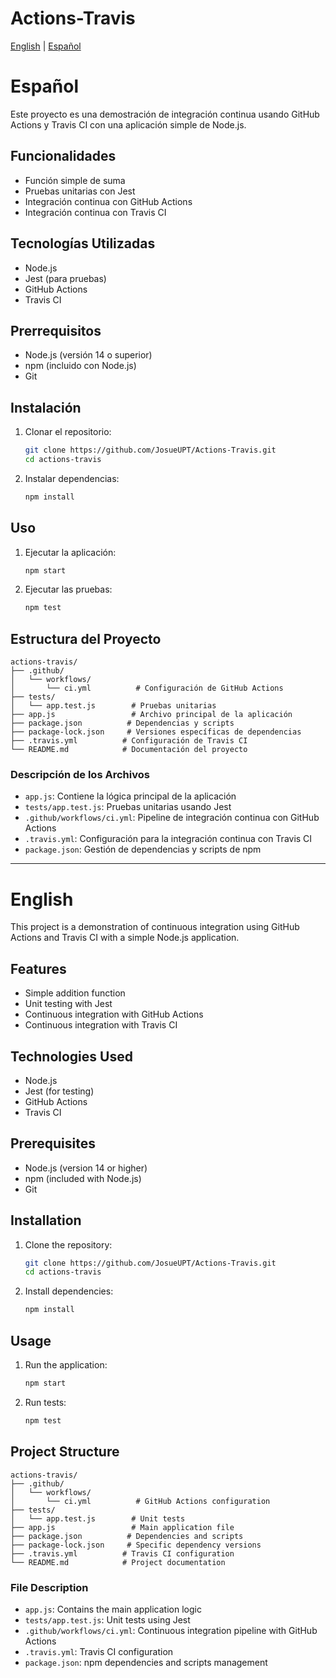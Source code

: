 # Actions-Travis

[English](#english) | [Español](#español)

# Español

Este proyecto es una demostración de integración continua usando GitHub Actions y Travis CI con una aplicación simple de Node.js.

## Funcionalidades

- Función simple de suma
- Pruebas unitarias con Jest
- Integración continua con GitHub Actions
- Integración continua con Travis CI

## Tecnologías Utilizadas

- Node.js
- Jest (para pruebas)
- GitHub Actions
- Travis CI

## Prerrequisitos

- Node.js (versión 14 o superior)
- npm (incluido con Node.js)
- Git

## Instalación

1. Clonar el repositorio:
   ```bash
   git clone https://github.com/JosueUPT/Actions-Travis.git
   cd actions-travis
   ```

2. Instalar dependencias:
   ```bash
   npm install
   ```

## Uso

1. Ejecutar la aplicación:
   ```bash
   npm start
   ```

2. Ejecutar las pruebas:
   ```bash
   npm test
   ```

## Estructura del Proyecto

```
actions-travis/
├── .github/
│   └── workflows/
│       └── ci.yml          # Configuración de GitHub Actions
├── tests/
│   └── app.test.js        # Pruebas unitarias
├── app.js                 # Archivo principal de la aplicación
├── package.json          # Dependencias y scripts
├── package-lock.json     # Versiones específicas de dependencias
├── .travis.yml          # Configuración de Travis CI
└── README.md            # Documentación del proyecto
```

### Descripción de los Archivos

- `app.js`: Contiene la lógica principal de la aplicación
- `tests/app.test.js`: Pruebas unitarias usando Jest
- `.github/workflows/ci.yml`: Pipeline de integración continua con GitHub Actions
- `.travis.yml`: Configuración para la integración continua con Travis CI
- `package.json`: Gestión de dependencias y scripts de npm

---

# English

This project is a demonstration of continuous integration using GitHub Actions and Travis CI with a simple Node.js application.

## Features

- Simple addition function
- Unit testing with Jest
- Continuous integration with GitHub Actions
- Continuous integration with Travis CI

## Technologies Used

- Node.js
- Jest (for testing)
- GitHub Actions
- Travis CI

## Prerequisites

- Node.js (version 14 or higher)
- npm (included with Node.js)
- Git

## Installation

1. Clone the repository:
   ```bash
   git clone https://github.com/JosueUPT/Actions-Travis.git
   cd actions-travis
   ```

2. Install dependencies:
   ```bash
   npm install
   ```

## Usage

1. Run the application:
   ```bash
   npm start
   ```

2. Run tests:
   ```bash
   npm test
   ```

## Project Structure

```
actions-travis/
├── .github/
│   └── workflows/
│       └── ci.yml          # GitHub Actions configuration
├── tests/
│   └── app.test.js        # Unit tests
├── app.js                 # Main application file
├── package.json          # Dependencies and scripts
├── package-lock.json     # Specific dependency versions
├── .travis.yml          # Travis CI configuration
└── README.md            # Project documentation
```

### File Description

- `app.js`: Contains the main application logic
- `tests/app.test.js`: Unit tests using Jest
- `.github/workflows/ci.yml`: Continuous integration pipeline with GitHub Actions
- `.travis.yml`: Travis CI configuration
- `package.json`: npm dependencies and scripts management